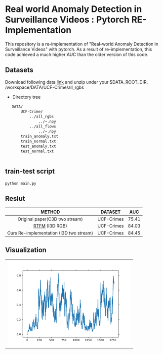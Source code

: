 # Real world Anomaly Detection in Surveillance Videos : Pytorch RE-Implementation 

This repository is a re-implementation of "Real-world Anomaly Detection in Surveillance Videos" with pytorch. As a result of re-implementation, this code achieved a much higher AUC than the older version of this code.


## Datasets

Download following data [link](https://drive.google.com/file/d/18nlV4YjPM93o-SdnPQrvauMN_v-oizmZ/view?usp=sharing) and unzip under your $DATA_ROOT_DIR.
/workspace/DATA/UCF-Crime/all_rgbs
* Directory tree
 ```
    DATA/
        UCF-Crime/ 
            ../all_rgbs
                ../~.npy
            ../all_flows
                ../~.npy
        train_anomaly.txt
        train_normal.txt
        test_anomaly.txt
        test_normal.txt
        
```

## train-test script
```
python main.py
```

## Reslut

| METHOD | DATASET | AUC | 
|:--------:|:--------:|:--------:|
| Original paper(C3D two stream) | UCF-Crimes | 75.41 |
| [RTFM](https://arxiv.org/pdf/2101.10030.pdf) (I3D RGB) | UCF-Crimes | 84.03 |
| Ours Re-implementation (I3D two stream) | UCF-Crimes | 84.45 |

## Visualization

<table>
  <tr>
    <td><img alt="" src="./result.png" height="280" width="400" />
  <tr>
</table>


